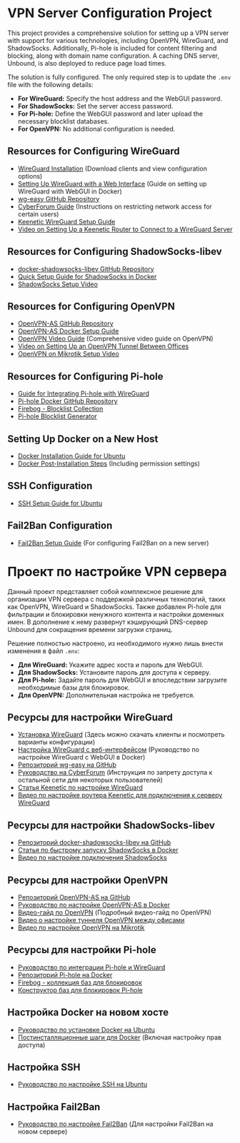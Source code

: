 # VPN Server Configuration Project

This project provides a comprehensive solution for setting up a VPN server with support for various technologies, including OpenVPN, WireGuard, and ShadowSocks. Additionally, Pi-hole is included for content filtering and blocking, along with domain name configuration. A caching DNS server, Unbound, is also deployed to reduce page load times.

The solution is fully configured. The only required step is to update the `.env` file with the following details:
- **For WireGuard:** Specify the host address and the WebGUI password.
- **For ShadowSocks:** Set the server access password.
- **For Pi-hole:** Define the WebGUI password and later upload the necessary blocklist databases.
- **For OpenVPN:** No additional configuration is needed.

## Resources for Configuring WireGuard
- [WireGuard Installation](https://www.wireguard.com/install/) (Download clients and view configuration options)
- [Setting Up WireGuard with a Web Interface](https://telegra.ph/WireGuard-s-veb-interfejsom-05-24) (Guide on setting up WireGuard with WebGUI in Docker)
- [wg-easy GitHub Repository](https://github.com/WeeJeWel/wg-easy#updating)
- [CyberForum Guide](https://www.cyberforum.ru/linux-soft/thread3098886.html) (Instructions on restricting network access for certain users)
- [Keenetic WireGuard Setup Guide](https://help.keenetic.com/hc/ru/articles/360010592379-WireGuard-VPN)
- [Video on Setting Up a Keenetic Router to Connect to a WireGuard Server](https://www.youtube.com/watch?v=fJJJAnyi_tc)

## Resources for Configuring ShadowSocks-libev
- [docker-shadowsocks-libev GitHub Repository](https://github.com/Acris/docker-shadowsocks-libev)
- [Quick Setup Guide for ShadowSocks in Docker](https://itdog.info/podnimaem-shadowsocks-na-servere-po-bystromu/)
- [ShadowSocks Setup Video](https://www.youtube.com/watch?v=udmC5XGaqXk)

## Resources for Configuring OpenVPN
- [OpenVPN-AS GitHub Repository](https://docs.linuxserver.io/deprecated_images/docker-openvpn-as/)
- [OpenVPN-AS Docker Setup Guide](https://www.smarthomebeginner.com/install-openvpn-access-server-using-docker/)
- [OpenVPN Video Guide](https://www.youtube.com/watch?v=mVwT4FzvvKc) (Comprehensive video guide on OpenVPN)
- [Video on Setting Up an OpenVPN Tunnel Between Offices](https://www.youtube.com/watch?v=S358miThwdg)
- [OpenVPN on Mikrotik Setup Video](https://www.youtube.com/watch?v=3dEYm9c71Nc)

## Resources for Configuring Pi-hole
- [Guide for Integrating Pi-hole with WireGuard](https://www.juev.org/2020/05/01/wireguard-pi-hole/)
- [Pi-hole Docker GitHub Repository](https://github.com/pi-hole/docker-pi-hole#readme)
- [Firebog - Blocklist Collection](https://firebog.net/)
- [Pi-hole Blocklist Generator](https://sefinek.net/blocklist-generator/pihole)

## Setting Up Docker on a New Host
- [Docker Installation Guide for Ubuntu](https://docs.docker.com/engine/install/ubuntu/)
- [Docker Post-Installation Steps](https://docs.docker.com/engine/install/linux-postinstall/) (Including permission settings)

## SSH Configuration
- [SSH Setup Guide for Ubuntu](https://selectel.ru/blog/ssh-ubuntu-setup/)

## Fail2Ban Configuration
- [Fail2Ban Setup Guide](https://www.dmosk.ru/instruktions.php?object=fail2ban) (For configuring Fail2Ban on a new server)


# Проект по настройке VPN сервера

Данный проект представляет собой комплексное решение для организации VPN сервера с поддержкой различных технологий, таких как OpenVPN, WireGuard и ShadowSocks. Также добавлен Pi-hole для фильтрации и блокировки ненужного контента и настройки доменных имен. В дополнение к нему развернут кэширующий DNS-сервер Unbound для сокращения времени загрузки страниц.

Решение полностью настроено, из необходимого нужно лишь внести изменения в файл `.env`:
- **Для WireGuard:** Укажите адрес хоста и пароль для WebGUI.
- **Для ShadowSocks:** Установите пароль для доступа к серверу.
- **Для Pi-hole:** Задайте пароль для WebGUI и впоследствии загрузите необходимые базы для блокировок.
- **Для OpenVPN:** Дополнительная настройка не требуется.

## Ресурсы для настройки WireGuard
- [Установка WireGuard](https://www.wireguard.com/install/) (Здесь можно скачать клиенты и посмотреть варианты конфигурации)
- [Настройка WireGuard с веб-интерфейсом](https://telegra.ph/WireGuard-s-veb-interfejsom-05-24) (Руководство по настройке WireGuard с WebGUI в Docker)
- [Репозиторий wg-easy на GitHub](https://github.com/WeeJeWel/wg-easy#updating)
- [Руководство на CyberForum](https://www.cyberforum.ru/linux-soft/thread3098886.html) (Инструкция по запрету доступа к остальной сети для некоторых пользователей)
- [Статья Keenetic по настройке WireGuard](https://help.keenetic.com/hc/ru/articles/360010592379-WireGuard-VPN)
- [Видео по настройке роутера Keenetic для подключения к серверу WireGuard](https://www.youtube.com/watch?v=fJJJAnyi_tc)

## Ресурсы для настройки ShadowSocks-libev
- [Репозиторий docker-shadowsocks-libev на GitHub](https://github.com/Acris/docker-shadowsocks-libev)
- [Статья по быстрому запуску ShadowSocks в Docker](https://itdog.info/podnimaem-shadowsocks-na-servere-po-bystromu/)
- [Видео по настройке подключения ShadowSocks](https://www.youtube.com/watch?v=udmC5XGaqXk)

## Ресурсы для настройки OpenVPN
- [Репозиторий OpenVPN-AS на GitHub](https://docs.linuxserver.io/deprecated_images/docker-openvpn-as/)
- [Руководство по настройке OpenVPN-AS в Docker](https://www.smarthomebeginner.com/install-openvpn-access-server-using-docker/)
- [Видео-гайд по OpenVPN](https://www.youtube.com/watch?v=mVwT4FzvvKc) (Подробный видео-гайд по OpenVPN)
- [Видео о настройке туннеля OpenVPN между офисами](https://www.youtube.com/watch?v=S358miThwdg)
- [Видео по настройке OpenVPN на Mikrotik](https://www.youtube.com/watch?v=3dEYm9c71Nc)

## Ресурсы для настройки Pi-hole
- [Руководство по интеграции Pi-hole и WireGuard](https://www.juev.org/2020/05/01/wireguard-pi-hole/)
- [Репозиторий Pi-hole на Docker](https://github.com/pi-hole/docker-pi-hole#readme)
- [Firebog - коллекция баз для блокировок](https://firebog.net/)
- [Конструктор баз для блокировок Pi-hole](https://sefinek.net/blocklist-generator/pihole)

## Настройка Docker на новом хосте
- [Руководство по установке Docker на Ubuntu](https://docs.docker.com/engine/install/ubuntu/)
- [Постинсталляционные шаги для Docker](https://docs.docker.com/engine/install/linux-postinstall/) (Включая настройку прав доступа)

## Настройка SSH
- [Руководство по настройке SSH на Ubuntu](https://selectel.ru/blog/ssh-ubuntu-setup/)

## Настройка Fail2Ban
- [Руководство по настройке Fail2Ban](https://www.dmosk.ru/instruktions.php?object=fail2ban) (Для настройки Fail2Ban на новом сервере)
